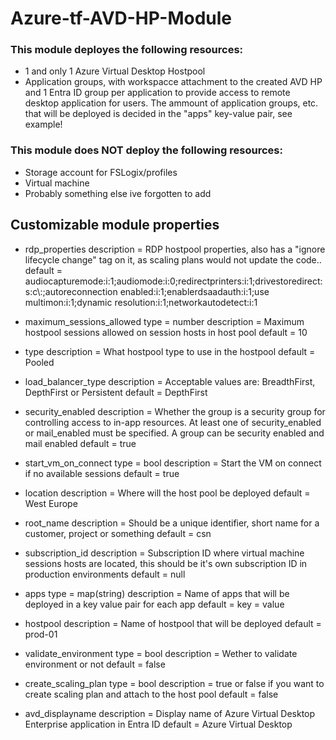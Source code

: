 # Azure-tf-AVD-HP-Module
### This module deployes the following resources:
- 1 and only 1 Azure Virtual Desktop Hostpool
- Application groups, with workspacce attachment to the created AVD HP and 1 Entra ID group per application to provide access to remote desktop application for users. The ammount of application groups, etc. that will be deployed is decided in the "apps" key-value pair, see example!

### This module does NOT deploy the following resources:
- Storage account for FSLogix/profiles
- Virtual machine
- Probably something else ive forgotten to add


## Customizable module properties 

- rdp_properties 
  description = RDP hostpool properties, also has a "ignore lifecycle change" tag on it, as scaling plans would not update the code..
  default     = audiocapturemode:i:1;audiomode:i:0;redirectprinters:i:1;drivestoredirect:s:c\\:;autoreconnection enabled:i:1;enablerdsaadauth:i:1;use multimon:i:1;dynamic resolution:i:1;networkautodetect:i:1

- maximum_sessions_allowed 
  type        = number
  description = Maximum hostpool sessions allowed on session hosts in host pool
  default     = 10

- type 
  description = What hostpool type to use in the hostpool
  default     = Pooled

- load_balancer_type 
  description = Acceptable values are: BreadthFirst, DepthFirst or Persistent
  default     = DepthFirst

- security_enabled 
  description = Whether the group is a security group for controlling access to in-app resources. At least one of security_enabled or mail_enabled must be specified. A group can be security enabled and mail enabled
  default     = true

- start_vm_on_connect 
  type        = bool
  description = Start the VM on connect if no available sessions
  default     = true

- location 
  description = Where will the host pool be deployed
  default     = West Europe

- root_name 
  description = Should be a unique identifier, short name for a customer, project or something
  default     = csn

- subscription_id 
  description = Subscription ID where virtual machine sessions hosts are located, this should be it's own subscription ID in production environments
  default     = null

- apps 
  type        = map(string)
  description = Name of apps that will be deployed in a key value pair for each app
  default = 
    key = value

- hostpool 
  description = Name of hostpool that will be deployed
  default     = prod-01

- validate_environment 
  type        = bool
  description = Wether to validate environment or not
  default     = false

- create_scaling_plan 
  type        = bool
  description = true or false if you want to create scaling plan and attach to the host pool
  default     = false

- avd_displayname 
  description = Display name of Azure Virtual Desktop Enterprise application in Entra ID
  default     = Azure Virtual Desktop
